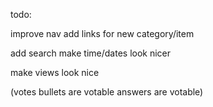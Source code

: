 todo:

improve nav
add links for new category/item

add search
make time/dates look nicer

make views look nice

(votes
	bullets are votable
	answers are votable)